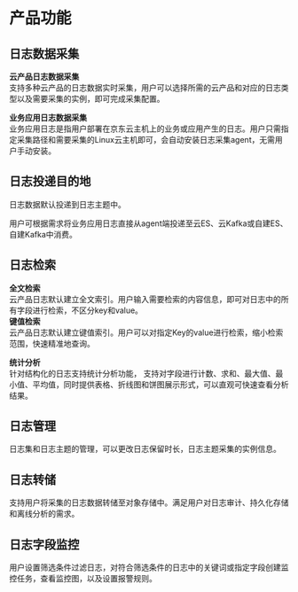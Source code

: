 # 产品功能

## 日志数据采集
**云产品日志数据采集**  
支持多种云产品的日志数据实时采集，用户可以选择所需的云产品和对应的日志类型以及需要采集的实例，即可完成采集配置。

**业务应用日志数据采集**  
业务应用日志是指用户部署在京东云主机上的业务或应用产生的日志。用户只需指定采集路径和需要采集的Linux云主机即可，会自动安装日志采集agent，无需用户手动安装。

## 日志投递目的地
日志数据默认投递到日志主题中。

用户可根据需求将业务应用日志直接从agent端投递至云ES、云Kafka或自建ES、自建Kafka中消费。

## 日志检索
**全文检索**  
云产品日志默认建立全文索引。用户输入需要检索的内容信息，即可对日志中的所有字段进行检索，不区分key和value。  
**键值检索**  
云产品日志默认建立键值索引。用户可以对指定Key的value进行检索，缩小检索范围，快速精准地查询。

**统计分析**  
针对结构化的日志支持统计分析功能， 支持对字段进行计数、求和、最大值、最小值、平均值，同时提供表格、折线图和饼图展示形式，可以直观可快速查看分析结果。

## 日志管理
日志集和日志主题的管理，可以更改日志保留时长，日志主题采集的实例信息。

## 日志转储
支持用户将采集的日志数据转储至对象存储中。满足用户对日志审计、持久化存储和离线分析的需求。

## 日志字段监控
用户设置筛选条件过滤日志，对符合筛选条件的日志中的关键词或指定字段创建监控任务，查看监控图，以及设置报警规则。
